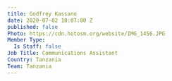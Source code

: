 ```yaml
---
title: Godfrey Kassano
date: 2020-07-02 18:07:00 Z
published: false
Photo: https://cdn.hotosm.org/website/IMG_1456.JPG
Member Type:
  Is Staff: false
Job Title: Communications Assistant
Country: Tanzania
Team: Tanzania
---
```


